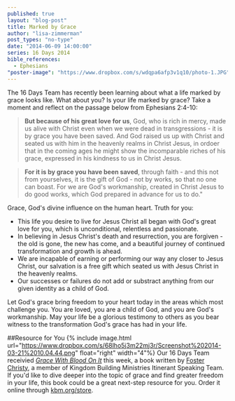 ```yaml
---
published: true
layout: "blog-post"
title: Marked by Grace
author: "lisa-zimmerman"
post_types: "no-type"
date: "2014-06-09 14:00:00"
series: 16 Days 2014
bible_references: 
  - Ephesians
"poster-image": "https://www.dropbox.com/s/wdqpa6afp3v1q10/photo-1.JPG"
---
```


The 16 Days Team has recently been learning about what a life marked by grace looks like.  What about you?  Is your life marked by grace?  Take a moment and reflect on the passage below from Ephesians 2:4-10:

>**But because of his great love for us**, God, who is rich in mercy, made us alive with Christ even when we were dead in transgressions - it is by grace you have been saved.  And God raised us up with Christ and seated us with him in the heavenly realms in Christ Jesus, in ordoer that in the coming ages he might show the incomparable riches of his grace, expressed in his kindness to us in Christ Jesus.

>**For it is by grace you have been saved**, through faith - and this not from yourselves, it is the gift of God - not by works, so that no one can boast.  For we are God's workmanship, created in Christ Jesus to do good works, which God prepared in advance for us to do."

Grace, God's divine influence on the human heart.  Truth for you:
- This life you desire to live for Jesus Christ all began with God's great love for you, which is unconditional, relentless and passionate.
- In believing in Jesus Christ's death and resurrection, you are forgiven - the old is gone, the new has come, and a beautiful journey of continued transformation and growth is ahead.
- We are incapable of earning or performing our way any closer to Jesus Christ, our salvation is a free gift which seated us with Jesus Christ in the heavenly realms.
- Our successes or failures do not add or substract anything from our given identity as a child of God.

Let God's grace bring freedom to your heart today in the areas which most challenge you.  You are loved, you are a child of God, and you are God's workmanship.  May your life be a glorious testimony to others as you bear witness to the transformation God's grace has had in your life. 

##Resource for You
{% include image.html url="https://www.dropbox.com/s/68lho5j3m22mj3r/Screenshot%202014-03-21%2010.04.44.png" float="right" width="4"%} Our 16 Days Team receivied <a href="http://kbm.donorshops.com/product/FC0002/gracewithbloodonit.php" target="_blank">*Grace With Blood On It*</a>  this week, a book written by <a href="http://www.kbm.org/speakers/foster-christy/" target="_blank">Foster Christy</a>, a member of Kingdom Building Ministries Itinerant Speaking Team.  If you'd like to dive deeper into the topic of grace and find greater freedom in your life, this book could be a great next-step resource for you.  Order it online through <a href="http://kbm.donorshops.com/product/FC0002/gracewithbloodonit.php" target="_blank">kbm.org/store</a>.
